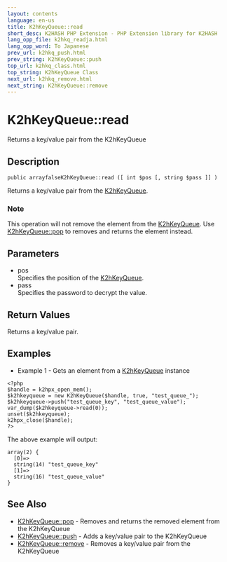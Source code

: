 ```yaml
---
layout: contents
language: en-us
title: K2hKeyQueue::read
short_desc: K2HASH PHP Extension - PHP Extension library for K2HASH
lang_opp_file: k2hkq_readja.html
lang_opp_word: To Japanese
prev_url: k2hkq_push.html
prev_string: K2hKeyQueue::push
top_url: k2hkq_class.html
top_string: K2hKeyQueue Class
next_url: k2hkq_remove.html
next_string: K2hKeyQueue::remove
---
```


# K2hKeyQueue::read
Returns a key/value pair from the K2hKeyQueue

## Description

```
public arrayfalseK2hKeyQueue::read ([ int $pos [, string $pass ]] )
```

Returns a key/value pair from the [K2hKeyQueue](k2hkq_class.html). 

### Note
This operation will not remove the element from the [K2hKeyQueue](k2hkq_class.html). Use [K2hKeyQueue::pop](k2hkq_pop.html) to removes and returns the element instead. 

## Parameters
- pos  
Specifies the position of the [K2hKeyQueue](k2hkq_class.html).
- pass  
Specifies the password to decrypt the value.

## Return Values
Returns a key/value pair. 

## Examples
- Example 1 - Gets an element from a [K2hKeyQueue](k2hkq_class.html) instance

```
<?php
$handle = k2hpx_open_mem();
$k2hkeyqueue = new K2hKeyQueue($handle, true, "test_queue_");
$k2hkeyqueue->push("test_queue_key", "test_queue_value");
var_dump($k2hkeyqueue->read(0));
unset($k2hkeyqueue);
k2hpx_close($handle);
?>
```

The above example will output:

```
array(2) {
  [0]=>
  string(14) "test_queue_key"
  [1]=>
  string(16) "test_queue_value"
}
```


## See Also
- [K2hKeyQueue::pop](k2hkq_pop.html) - Removes and returns the removed element from the K2hKeyQueue
- [K2hKeyQueue::push](k2hkq_push.html) - Adds a key/value pair to the K2hKeyQueue
- [K2hKeyQueue::remove](k2hkq_remove.html) - Removes a key/value pair from the K2hKeyQueue
